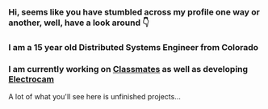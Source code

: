 ### Hi, seems like you have stumbled across my profile one way or another, well, have a look around 👇
### I am a 15 year old Distributed Systems Engineer from Colorado
### I am currently working on [Classmates](https://classmates.delivery) as well as developing [Electrocam](https://peroxaan.com/Electrocam/)

A lot of what you'll see here is unfinished projects...



<!--
**TheLDB/theldb** is a ✨ _special_ ✨ repository because its `README.md` (this file) appears on your GitHub profile.

Here are some ideas to get you started:

- 🔭 I’m currently working on ...
- 🌱 I’m currently learning ...
- 👯 I’m looking to collaborate on ...
- 🤔 I’m looking for help with ...
- 💬 Ask me about ...
- 📫 How to reach me: ...
- 😄 Pronouns: ...
- ⚡ Fun fact: ...
-->
